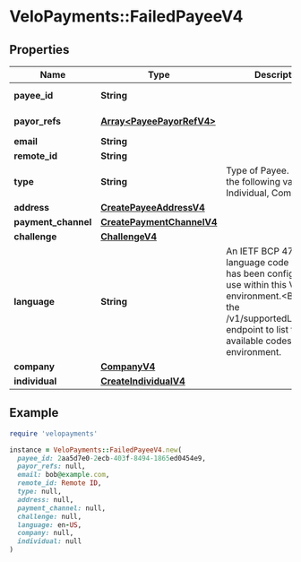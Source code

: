 # VeloPayments::FailedPayeeV4

## Properties

| Name | Type | Description | Notes |
| ---- | ---- | ----------- | ----- |
| **payee_id** | **String** |  | [optional][readonly] |
| **payor_refs** | [**Array&lt;PayeePayorRefV4&gt;**](PayeePayorRefV4.md) |  | [optional][readonly] |
| **email** | **String** |  | [optional] |
| **remote_id** | **String** |  | [optional] |
| **type** | **String** | Type of Payee. One of the following values: Individual, Company | [optional] |
| **address** | [**CreatePayeeAddressV4**](CreatePayeeAddressV4.md) |  | [optional] |
| **payment_channel** | [**CreatePaymentChannelV4**](CreatePaymentChannelV4.md) |  | [optional] |
| **challenge** | [**ChallengeV4**](ChallengeV4.md) |  | [optional] |
| **language** | **String** | An IETF BCP 47 language code which has been configured for use within this Velo environment.&lt;BR&gt; See the /v1/supportedLanguages endpoint to list the available codes for an environment.  | [optional] |
| **company** | [**CompanyV4**](CompanyV4.md) |  | [optional] |
| **individual** | [**CreateIndividualV4**](CreateIndividualV4.md) |  | [optional] |

## Example

```ruby
require 'velopayments'

instance = VeloPayments::FailedPayeeV4.new(
  payee_id: 2aa5d7e0-2ecb-403f-8494-1865ed0454e9,
  payor_refs: null,
  email: bob@example.com,
  remote_id: Remote ID,
  type: null,
  address: null,
  payment_channel: null,
  challenge: null,
  language: en-US,
  company: null,
  individual: null
)
```

